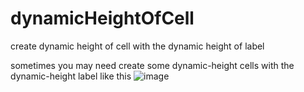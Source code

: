 # dynamicHeightOfCell
create dynamic height of cell with the dynamic height of label

sometimes you may need create some dynamic-height cells with the dynamic-height label
like this
![image](https://github.com/ButBueatiful/dotvim/raw/master/screenshots/vim-screenshot.jpg)
